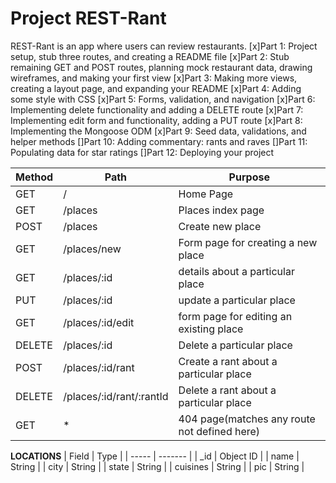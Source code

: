 # Project REST-Rant

REST-Rant is an app where users can review restaurants.
[x]Part 1: Project setup, stub three routes, and creating a README file
[x]Part 2: Stub remaining GET and POST routes, planning mock restaurant data, drawing wireframes, and making your first view
[x]Part 3: Making more views, creating a layout page, and expanding your README
[x]Part 4: Adding some style with CSS
[x]Part 5: Forms, validation, and navigation
[x]Part 6: Implementing delete functionality and adding a DELETE route
[x]Part 7: Implementing edit form and functionality, adding a PUT route
[x]Part 8: Implementing the Mongoose ODM
[x]Part 9: Seed data, validations, and helper methods
[]Part 10: Adding commentary: rants and raves
[]Part 11: Populating data for star ratings
[]Part 12: Deploying your project


| Method        | Path                      | Purpose       
| ------------- | ------------------------- | ------------  
| GET           |       /                   | Home Page     
| GET           | /places                   | Places index page  
| POST          | /places                   | Create new place 
| GET           | /places/new               | Form page for creating a new place  
| GET           | /places/:id               | details about a particular place  
| PUT           | /places/:id               | update a particular place 
| GET           |/places/:id/edit           | form page for editing an existing place  
| DELETE        |/places/:id                | Delete a particular place  
| POST          |/places/:id/rant           | Create a rant about a particular place  
| DELETE        | /places/:id/rant/:rantId  | Delete a rant about a particular place  
| GET           | *                         | 404 page(matches any route not defined here)  



**LOCATIONS**
| Field | Type |
| ----- | ------- |
| _id | Object ID |
| name | String |
| city | String |
| state | String |
| cuisines | String |
| pic | String |